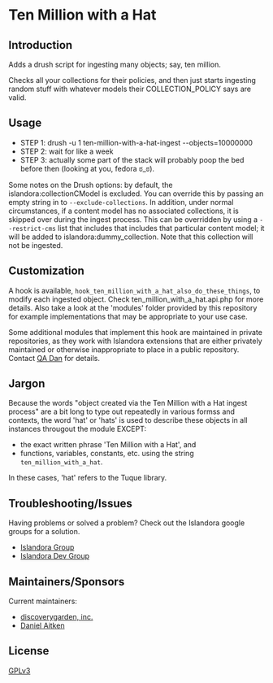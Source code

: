 # Ten Million with a Hat

## Introduction

Adds a drush script for ingesting many objects; say, ten million.

Checks all your collections for their policies, and then just starts ingesting
random stuff with whatever models their COLLECTION_POLICY says are valid.

## Usage

- STEP 1: drush -u 1 ten-million-with-a-hat-ingest --objects=10000000
- STEP 2: wait for like a week
- STEP 3: actually some part of the stack will probably poop the bed before then (looking at you, fedora ಠ_ಠ).

Some notes on the Drush options: by default, the islandora:collectionCModel is excluded. You can override this by passing an empty string in to `--exclude-collections`. In addition, under normal circumstances, if a content model has no associated collections, it is skipped over during the ingest process. This can be overridden by using a `--restrict-cms` list that includes that includes that particular content model; it will be added to islandora:dummy_collection. Note that this collection will not be ingested.

## Customization

A hook is available, `hook_ten_million_with_a_hat_also_do_these_things`, to modify each ingested object. Check ten_million_with_a_hat.api.php for more details. Also take a look at the 'modules' folder provided by this repository for example implementations that may be appropriate to your use case.

Some additional modules that implement this hook are maintained in private repositories, as they work with Islandora extensions that are either privately maintained or otherwise inappropriate to place in a public repository. Contact [QA Dan](daitken@discoverygarden.ca) for details.

## Jargon

Because the words "object created via the Ten Million with a Hat ingest process" are a bit long to type out repeatedly in various formss and contexts, the word 'hat' or 'hats' is used to describe these objects in all instances througout the module EXCEPT:

- the exact written phrase 'Ten Million with a Hat', and
- functions, variables, constants, etc. using the string `ten_million_with_a_hat`.

In these cases, 'hat' refers to the Tuque library.

## Troubleshooting/Issues

Having problems or solved a problem? Check out the Islandora google groups for a solution.

* [Islandora Group](https://groups.google.com/forum/?hl=en&fromgroups#!forum/islandora)
* [Islandora Dev Group](https://groups.google.com/forum/?hl=en&fromgroups#!forum/islandora-dev)

## Maintainers/Sponsors

Current maintainers:

* [discoverygarden, inc.](http://github.com/discoverygarden)
* [Daniel Aitken](daitken@discoverygarden.ca)

## License

[GPLv3](http://www.gnu.org/licenses/gpl-3.0.txt)
